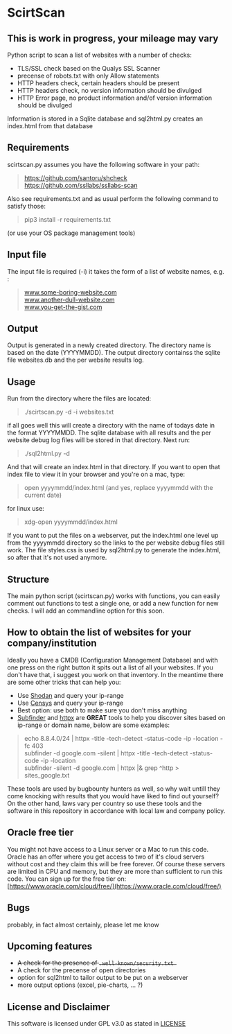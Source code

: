 # ScirtScan
## This is work in progress, your mileage may vary

Python script to scan a list of websites with a number of checks:

* TLS/SSL check based on the Qualys SSL Scanner
* precense of robots.txt with only Allow statements
* HTTP headers check, certain headers should be present
* HTTP headers check, no version information should be divulged
* HTTP Error page, no product information and/of version information should be divulged

Information is stored in a Sqlite database and sql2html.py creates an index.html from that database

## Requirements
scirtscan.py assumes you have the following software in your path:
> https://github.com/santoru/shcheck  
> https://github.com/ssllabs/ssllabs-scan 

Also see requirements.txt and as usual perform the following command to satisfy those:
> pip3 install -r requirements.txt
 
(or use your OS package management tools)

## Input file
The input file is required (-i) it takes the form of a list of website names, e.g. :
> www.some-boring-website.com  
> www.another-dull-website.com  
> www.you-get-the-gist.com  

## Output
Output is generated in a newly created directory. The directory name is based on the date (YYYYMMDD). The output directory containss the sqlite file websites.db and the per website results log. 

## Usage
Run from the directory where the files are located:
> ./scirtscan.py -d -i websites.txt

if all goes well this will create a directory with the name of todays date in the format YYYYMMDD. The sqlite database with all results and the per website debug log files will be stored in that directory. Next run:
> ./sql2html.py -d

And that will create an index.html in that directory. If you want to open that index file to view it in your browser and you're on a mac, type:
> open yyyymmdd/index.html (and yes, replace yyyymmdd with the current date)

for linux use:
> xdg-open yyyymmdd/index.html

If you want to put the files on a webserver, put the index.html one level up from the yyyymmdd directory so the links to the per website debug files still work. The file styles.css is used by sql2html.py to generate the index.html, so after that it's not used anymore.

## Structure
The main python script (scirtscan.py) works with functions, you can easily comment out functions to test a single one, or add a new function for new checks. I will add an commandline option for this soon. 

## How to obtain the list of websites for your company/institution
Ideally you have a CMDB (Configuration Management Database) and with one press on the right button it spits out a list of all your websites. If you don't have that, i suggest you work on that inventory. In the meantime there are some other tricks that can help you:

* Use [Shodan](https://www.shodan.io/) and query your ip-range
* Use [Censys](https://censys.io/) and query your ip-range
* Best option: use both to make sure you don't miss anything
* [Subfinder](https://github.com/projectdiscovery/subfinder) and [httpx](https://github.com/projectdiscovery/httpx) are **GREAT** tools to help you discover sites based on ip-range or domain name, below are some examples:

> echo 8.8.4.0/24 | httpx -title -tech-detect -status-code -ip -location -fc 403  
> subfinder -d google.com -silent | httpx -title -tech-detect -status-code -ip -location  
> subfinder -silent -d google.com | httpx |& grep ^http > sites_google.txt
 
These tools are used by bugbounty hunters as well, so why wait untill they come knocking with results that you would have liked to find out yourself? On the other hand, laws vary per country so use these tools and the software in this repository in accordance with local law and company policy.

## Oracle free tier
You might not have access to a Linux server or a Mac to run this code. Oracle has an offer where you get access to two of it's cloud servers without cost and they claim this will be free forever. Of course these servers are limited in CPU and memory, but they are more than sufficient to run this code. You can sign up for the free tier on: [https://www.oracle.com/cloud/free/](https://www.oracle.com/cloud/free/)

## Bugs
probably, in fact almost certainly, please let me know

## Upcoming features
* ~~A check for the presence of `.well-known/security.txt `~~
* A check for the precense of open directories
* option for sql2html to tailor output to be put on a webserver
* more output options (excel, pie-charts, ... ?)

## License and Disclaimer
This software is licensed under GPL v3.0 as stated in [LICENSE](https://github.com/beamzer/ScirtScan/blob/main/LICENSE)
